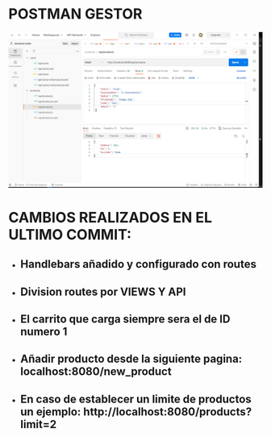<h1> POSTMAN GESTOR</h1>
<img src="./src/img/success.png">


<h1><b>CAMBIOS REALIZADOS EN EL ULTIMO COMMIT:</b></h1>

<ul>
<li> <h2>Handlebars añadido y configurado con routes</h2></li>
<li> <h2>Division routes por VIEWS Y API </h2></li>
<li> <h2>El carrito que carga siempre sera el de ID numero 1</h2></li>
<li> <h2>Añadir producto desde la siguiente pagina: localhost:8080/new_product</h2></li>
<li> <h2>En caso de establecer un limite de productos un ejemplo: http://localhost:8080/products?limit=2</h2>
</ul>
